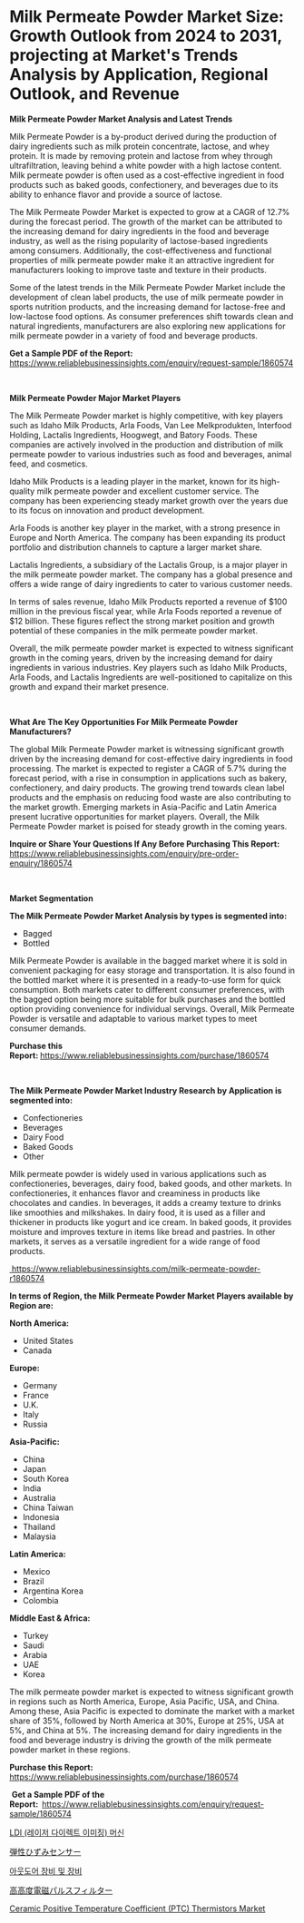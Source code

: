 <p><h1>Milk Permeate Powder Market Size: Growth Outlook from 2024 to 2031, projecting at Market's Trends Analysis by Application, Regional Outlook, and Revenue</h1></p><p><strong>Milk Permeate Powder Market Analysis and Latest Trends</strong></p>
<p><p>Milk Permeate Powder is a by-product derived during the production of dairy ingredients such as milk protein concentrate, lactose, and whey protein. It is made by removing protein and lactose from whey through ultrafiltration, leaving behind a white powder with a high lactose content. Milk permeate powder is often used as a cost-effective ingredient in food products such as baked goods, confectionery, and beverages due to its ability to enhance flavor and provide a source of lactose.</p><p>The Milk Permeate Powder Market is expected to grow at a CAGR of 12.7% during the forecast period. The growth of the market can be attributed to the increasing demand for dairy ingredients in the food and beverage industry, as well as the rising popularity of lactose-based ingredients among consumers. Additionally, the cost-effectiveness and functional properties of milk permeate powder make it an attractive ingredient for manufacturers looking to improve taste and texture in their products.</p><p>Some of the latest trends in the Milk Permeate Powder Market include the development of clean label products, the use of milk permeate powder in sports nutrition products, and the increasing demand for lactose-free and low-lactose food options. As consumer preferences shift towards clean and natural ingredients, manufacturers are also exploring new applications for milk permeate powder in a variety of food and beverage products.</p></p>
<p><strong>Get a Sample PDF of the Report:&nbsp;</strong> <a href="https://www.reliablebusinessinsights.com/enquiry/request-sample/1860574">https://www.reliablebusinessinsights.com/enquiry/request-sample/1860574</a></p>
<p>&nbsp;</p>
<p><strong>Milk Permeate Powder Major Market Players</strong></p>
<p><p>The Milk Permeate Powder market is highly competitive, with key players such as Idaho Milk Products, Arla Foods, Van Lee Melkprodukten, Interfood Holding, Lactalis Ingredients, Hoogwegt, and Batory Foods. These companies are actively involved in the production and distribution of milk permeate powder to various industries such as food and beverages, animal feed, and cosmetics.</p><p>Idaho Milk Products is a leading player in the market, known for its high-quality milk permeate powder and excellent customer service. The company has been experiencing steady market growth over the years due to its focus on innovation and product development.</p><p>Arla Foods is another key player in the market, with a strong presence in Europe and North America. The company has been expanding its product portfolio and distribution channels to capture a larger market share. </p><p>Lactalis Ingredients, a subsidiary of the Lactalis Group, is a major player in the milk permeate powder market. The company has a global presence and offers a wide range of dairy ingredients to cater to various customer needs.</p><p>In terms of sales revenue, Idaho Milk Products reported a revenue of $100 million in the previous fiscal year, while Arla Foods reported a revenue of $12 billion. These figures reflect the strong market position and growth potential of these companies in the milk permeate powder market.</p><p>Overall, the milk permeate powder market is expected to witness significant growth in the coming years, driven by the increasing demand for dairy ingredients in various industries. Key players such as Idaho Milk Products, Arla Foods, and Lactalis Ingredients are well-positioned to capitalize on this growth and expand their market presence.</p></p>
<p>&nbsp;</p>
<p><strong>What Are The Key Opportunities For Milk Permeate Powder Manufacturers?</strong></p>
<p><p>The global Milk Permeate Powder market is witnessing significant growth driven by the increasing demand for cost-effective dairy ingredients in food processing. The market is expected to register a CAGR of 5.7% during the forecast period, with a rise in consumption in applications such as bakery, confectionery, and dairy products. The growing trend towards clean label products and the emphasis on reducing food waste are also contributing to the market growth. Emerging markets in Asia-Pacific and Latin America present lucrative opportunities for market players. Overall, the Milk Permeate Powder market is poised for steady growth in the coming years.</p></p>
<p><strong>Inquire or Share Your Questions If Any Before Purchasing This Report:</strong> <a href="https://www.reliablebusinessinsights.com/enquiry/pre-order-enquiry/1860574">https://www.reliablebusinessinsights.com/enquiry/pre-order-enquiry/1860574</a></p>
<p>&nbsp;</p>
<p><strong>Market Segmentation</strong></p>
<p><strong>The Milk Permeate Powder Market Analysis by types is segmented into:</strong></p>
<p><ul><li>Bagged</li><li>Bottled</li></ul></p>
<p><p>Milk Permeate Powder is available in the bagged market where it is sold in convenient packaging for easy storage and transportation. It is also found in the bottled market where it is presented in a ready-to-use form for quick consumption. Both markets cater to different consumer preferences, with the bagged option being more suitable for bulk purchases and the bottled option providing convenience for individual servings. Overall, Milk Permeate Powder is versatile and adaptable to various market types to meet consumer demands.</p></p>
<p><strong>Purchase this Report:&nbsp;</strong><a href="https://www.reliablebusinessinsights.com/purchase/1860574">https://www.reliablebusinessinsights.com/purchase/1860574</a></p>
<p>&nbsp;</p>
<p><strong>The Milk Permeate Powder Market Industry Research by Application is segmented into:</strong></p>
<p><ul><li>Confectioneries</li><li>Beverages</li><li>Dairy Food</li><li>Baked Goods</li><li>Other</li></ul></p>
<p><p>Milk permeate powder is widely used in various applications such as confectioneries, beverages, dairy food, baked goods, and other markets. In confectioneries, it enhances flavor and creaminess in products like chocolates and candies. In beverages, it adds a creamy texture to drinks like smoothies and milkshakes. In dairy food, it is used as a filler and thickener in products like yogurt and ice cream. In baked goods, it provides moisture and improves texture in items like bread and pastries. In other markets, it serves as a versatile ingredient for a wide range of food products.</p></p>
<p><a href="https://www.reliablebusinessinsights.com/milk-permeate-powder-r1860574">&nbsp;https://www.reliablebusinessinsights.com/milk-permeate-powder-r1860574</a></p>
<p><strong>In terms of Region, the Milk Permeate Powder Market Players available by Region are:</strong></p>
<p>
    <p> <strong> North America: </strong>
        <ul>
            <li>United States</li>
            <li>Canada</li>
        </ul>
        </p> 
    <p> <strong> Europe: </strong>
        <ul>
            <li>Germany</li>
            <li>France</li>
            <li>U.K.</li>
            <li>Italy</li>
            <li>Russia</li>
        </ul>
        </p> 
    <p> <strong> Asia-Pacific: </strong>
        <ul>
            <li>China</li>
            <li>Japan</li>
            <li>South Korea</li>
            <li>India</li>
            <li>Australia</li>
            <li>China Taiwan</li>
            <li>Indonesia</li>
            <li>Thailand</li>
            <li>Malaysia</li>
        </ul>
        </p> 
    <p> <strong> Latin America: </strong>
        <ul>
            <li>Mexico</li>
            <li>Brazil</li>
            <li>Argentina Korea</li>
            <li>Colombia</li>
        </ul>
        </p> 
    <p> <strong> Middle East & Africa: </strong>
        <ul>
            <li>Turkey</li>
            <li>Saudi</li>
            <li>Arabia</li>
            <li>UAE</li>
            <li>Korea</li>
        </ul>
    </p>
    </p>
<p><p>The milk permeate powder market is expected to witness significant growth in regions such as North America, Europe, Asia Pacific, USA, and China. Among these, Asia Pacific is expected to dominate the market with a market share of 35%, followed by North America at 30%, Europe at 25%, USA at 5%, and China at 5%. The increasing demand for dairy ingredients in the food and beverage industry is driving the growth of the milk permeate powder market in these regions.</p></p>
<p><strong>Purchase this Report: </strong><a href="https://www.reliablebusinessinsights.com/purchase/1860574">https://www.reliablebusinessinsights.com/purchase/1860574</a></p>
<p>&nbsp;<strong>Get a Sample PDF of the Report:&nbsp;&nbsp;</strong><a href="https://www.reliablebusinessinsights.com/enquiry/request-sample/1860574">https://www.reliablebusinessinsights.com/enquiry/request-sample/1860574</a></p>
<p><strong></strong></p>
<p><p><a href="https://github.com/sammyUltyylrich9067856/Market-Research-Report-List-2/blob/main/8483915160755.md">LDI (레이저 다이렉트 이미징) 머신</a></p><p><a href="https://github.com/NikitaBruen/Market-Research-Report-List-1/blob/main/4246575150834.md">弾性ひずみセンサー</a></p><p><a href="https://github.com/Elenrrera7685/Market-Research-Report-List-2/blob/main/1767681160754.md">아웃도어 장비 및 장비</a></p><p><a href="https://github.com/mm14022023/Market-Research-Report-List-1/blob/main/5982694150833.md">高高度電磁パルスフィルター</a></p><p><a href="https://github.com/setiawananhar13/Market-Research-Report-List-1/blob/main/ceramic-positive-temperature-coefficient-ptc-thermistors-market.md">Ceramic Positive Temperature Coefficient (PTC) Thermistors Market</a></p></p>